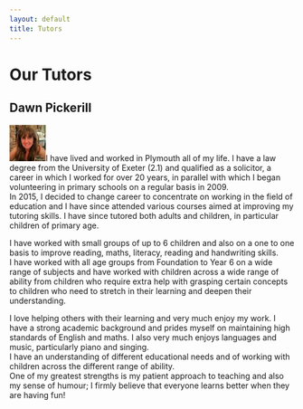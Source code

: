 ```yaml
---
layout: default
title: Tutors
---
```

# Our Tutors

## Dawn Pickerill

!["gate and tree"](/assets/dawn.jpg)I have lived and worked in Plymouth all of my life.  I have a law degree from the University of Exeter (2.1)
and qualified as a solicitor, a career in which I worked for over 20 years, in parallel with which I began volunteering in primary schools on a regular basis in 2009.  
In 2015, I decided to change career to concentrate on working in the field of education and I have since attended various courses aimed at improving my tutoring skills. 
I have since tutored both adults and children, in particular children of primary age.

I have worked with small groups of up to 6 children and also on a one to one basis to improve reading, maths, literacy, reading and handwriting skills.  
I have worked with all age groups from Foundation to Year 6 on a wide range of subjects and have worked with children across a wide range of ability from 
children who require extra help with grasping certain concepts to children who need to stretch in their learning and deepen their understanding.  

I love helping others with their learning and very much enjoy my work.  I have a strong academic background and prides myself 
on maintaining high standards of English and maths.  I also very much enjoys languages and music, particularly piano and singing.  
I have an understanding of different educational needs and of working with children across the different range of ability.  
One of my greatest strengths is my patient approach to teaching and also my sense of humour; I firmly believe that everyone learns better when they are having fun!

